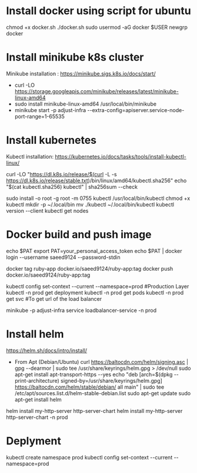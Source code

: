 # Install docker using script for ubuntu
chmod +x docker.sh
./docker.sh
sudo usermod -aG docker $USER
newgrp docker


# Install minikube k8s cluster
Minikube installation : https://minikube.sigs.k8s.io/docs/start/
- curl -LO https://storage.googleapis.com/minikube/releases/latest/minikube-linux-amd64
- sudo install minikube-linux-amd64 /usr/local/bin/minikube
- minikube start -p adjust-infra --extra-config=apiserver.service-node-port-range=1-65535

# Install kubernetes
Kubectl installation: https://kubernetes.io/docs/tasks/tools/install-kubectl-linux/

curl -LO "https://dl.k8s.io/release/$(curl -L -s https://dl.k8s.io/release/stable.txt)/bin/linux/amd64/kubectl.sha256"
echo "$(cat kubectl.sha256)  kubectl" | sha256sum --check

sudo install -o root -g root -m 0755 kubectl /usr/local/bin/kubectl
chmod +x kubectl
mkdir -p ~/.local/bin
mv ./kubectl ~/.local/bin/kubectl
kubectl version --client
kubectl get nodes


# Docker build and push image
echo $PAT
export PAT=your_personal_access_token
echo $PAT | docker login --username saeed9124 --password-stdin

docker tag ruby-app docker.io/saeed9124/ruby-app:tag
docker push docker.io/saeed9124/ruby-app:tag

kubectl config set-context --current --namespace=prod
#Production Layer
kubectl -n prod get deployment
kubectl -n prod get pods
kubectl -n prod get svc #To get url of the load balancer 

minikube -p adjust-infra service loadbalancer-service -n prod

# Install helm
https://helm.sh/docs/intro/install/

- From Apt (Debian/Ubuntu)
curl https://baltocdn.com/helm/signing.asc | gpg --dearmor | sudo tee /usr/share/keyrings/helm.gpg > /dev/null
sudo apt-get install apt-transport-https --yes
echo "deb [arch=$(dpkg --print-architecture) signed-by=/usr/share/keyrings/helm.gpg] https://baltocdn.com/helm/stable/debian/ all main" | sudo tee /etc/apt/sources.list.d/helm-stable-debian.list
sudo apt-get update
sudo apt-get install helm

helm install my-http-server http-server-chart
helm install my-http-server http-server-chart -n prod

# Deplyment
kubectl create namespace prod
kubectl config set-context --current --namespace=prod

